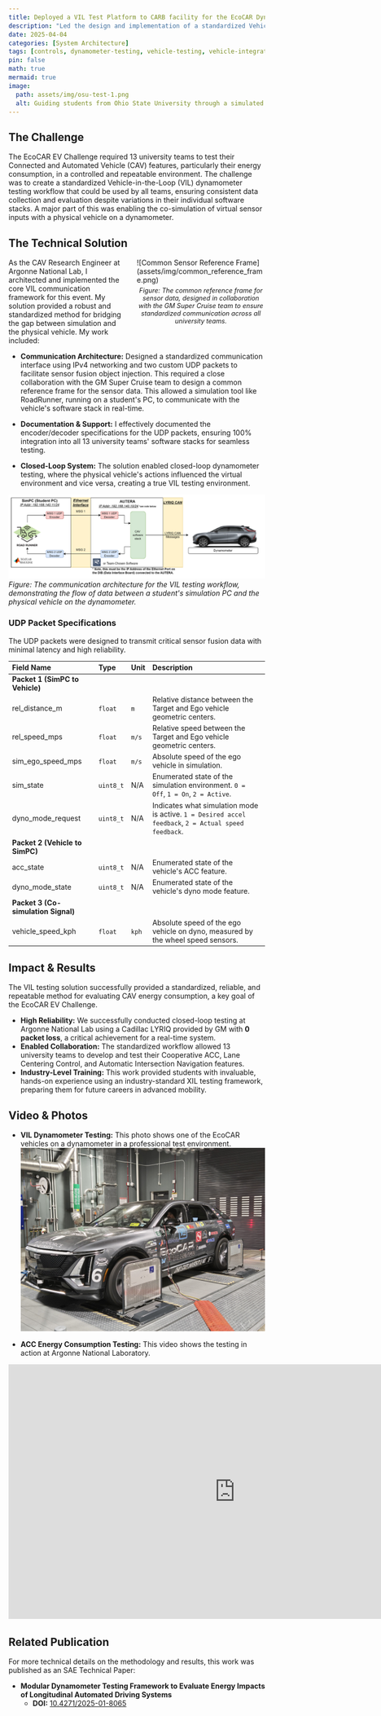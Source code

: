 ```yaml
---
title: Deployed a VIL Test Platform to CARB facility for the EcoCAR Dynamometer Event
description: "Led the design and implementation of a standardized Vehicle-in-the-Loop (VIL) communication interface, enabling repeatable and collaborative dynamometer testing for 13 university teams."
date: 2025-04-04
categories: [System Architecture]
tags: [controls, dynamometer-testing, vehicle-testing, vehicle-integration, simulation-testing, software-architecture, networking, UDP, CAN/CANFD, hardware-architecture]
pin: false
math: true
mermaid: true
image:
  path: assets/img/osu-test-1.png
  alt: Guiding students from Ohio State University through a simulated VIL (Vehicle-in-the-loop) test using the solution I developed.
---
```


## The Challenge

The EcoCAR EV Challenge required 13 university teams to test their Connected and Automated Vehicle (CAV) features, particularly their energy consumption, in a controlled and repeatable environment. The challenge was to create a standardized Vehicle-in-the-Loop (VIL) dynamometer testing workflow that could be used by all teams, ensuring consistent data collection and evaluation despite variations in their individual software stacks. A major part of this was enabling the co-simulation of virtual sensor inputs with a physical vehicle on a dynamometer.

## The Technical Solution

<div style="float: right; margin-left: 20px; max-width: 50%;">
  ![Common Sensor Reference Frame](assets/img/common_reference_frame.png)
  <p style="text-align: center; font-style: italic; font-size: 0.9em; margin-top: 5px;">Figure: The common reference frame for sensor data, designed in collaboration with the GM Super Cruise team to ensure standardized communication across all university teams.</p>
</div>

As the CAV Research Engineer at Argonne National Lab, I architected and implemented the core VIL communication framework for this event. My solution provided a robust and standardized method for bridging the gap between simulation and the physical vehicle. My work included:

* **Communication Architecture:** Designed a standardized communication interface using IPv4 networking and two custom UDP packets to facilitate sensor fusion object injection. This required a close collaboration with the GM Super Cruise team to design a common reference frame for the sensor data. This allowed a simulation tool like RoadRunner, running on a student's PC, to communicate with the vehicle's software stack in real-time.

* **Documentation & Support:** I effectively documented the encoder/decoder specifications for the UDP packets, ensuring 100% integration into all 13 university teams' software stacks for seamless testing.
* **Closed-Loop System:** The solution enabled closed-loop dynamometer testing, where the physical vehicle's actions influenced the virtual environment and vice versa, creating a true VIL testing environment.

![VIL Architecture Design](assets/img/vil-architecture-design.png)
*Figure: The communication architecture for the VIL testing workflow, demonstrating the flow of data between a student's simulation PC and the physical vehicle on the dynamometer.*

### UDP Packet Specifications

The UDP packets were designed to transmit critical sensor fusion data with minimal latency and high reliability.

| Field Name | Type | Unit | Description |
| :--- | :--- | :--- | :--- |
| **Packet 1 (SimPC to Vehicle)** | | | |
| rel_distance_m | `float` | `m` | Relative distance between the Target and Ego vehicle geometric centers. |
| rel_speed_mps | `float` | `m/s` | Relative speed between the Target and Ego vehicle geometric centers. |
| sim_ego_speed_mps | `float` | `m/s` | Absolute speed of the ego vehicle in simulation. |
| sim_state | `uint8_t` | N/A | Enumerated state of the simulation environment. `0 = Off`, `1 = On`, `2 = Active`. |
| dyno_mode_request | `uint8_t` | N/A | Indicates what simulation mode is active. `1 = Desired accel feedback`, `2 = Actual speed feedback`. |
| **Packet 2 (Vehicle to SimPC)** | | | |
| acc_state | `uint8_t` | N/A | Enumerated state of the vehicle's ACC feature. |
| dyno_mode_state | `uint8_t` | N/A | Enumerated state of the vehicle's dyno mode feature. |
| **Packet 3 (Co-simulation Signal)** | | | |
| vehicle_speed_kph | `float` | `kph` | Absolute speed of the ego vehicle on dyno, measured by the wheel speed sensors. |

## Impact & Results

The VIL testing solution successfully provided a standardized, reliable, and repeatable method for evaluating CAV energy consumption, a key goal of the EcoCAR EV Challenge.

* **High Reliability:** We successfully conducted closed-loop testing at Argonne National Lab using a Cadillac LYRIQ provided by GM with **0 packet loss**, a critical achievement for a real-time system.
* **Enabled Collaboration:** The standardized workflow allowed 13 university teams to develop and test their Cooperative ACC, Lane Centering Control, and Automatic Intersection Navigation features.
* **Industry-Level Training:** This work provided students with invaluable, hands-on experience using an industry-standard XIL testing framework, preparing them for future careers in advanced mobility.

## Video & Photos

* **VIL Dynamometer Testing:** This photo shows one of the EcoCAR vehicles on a dynamometer in a professional test environment.
![VIL Dynamometer Test](assets/img/20250313_075634.jpg)

* **ACC Energy Consumption Testing:** This video shows the testing in action at Argonne National Laboratory.
<iframe width="889" height="500" src="https://www.youtube.com/embed/aeO3AJauc5E" title="ACC Energy Consumption Testing at Argonne National Laboratory" frameborder="0" allow="accelerometer; autoplay; clipboard-write; encrypted-media; gyroscope; picture-in-picture; web-share" referrerpolicy="strict-origin-when-cross-origin" allowfullscreen></iframe>

## Related Publication

For more technical details on the methodology and results, this work was published as an SAE Technical Paper:

* **Modular Dynamometer Testing Framework to Evaluate Energy Impacts of Longitudinal Automated Driving Systems**
    * **DOI:** [10.4271/2025-01-8065](https://doi.org/10.4271/2025-01-8065)